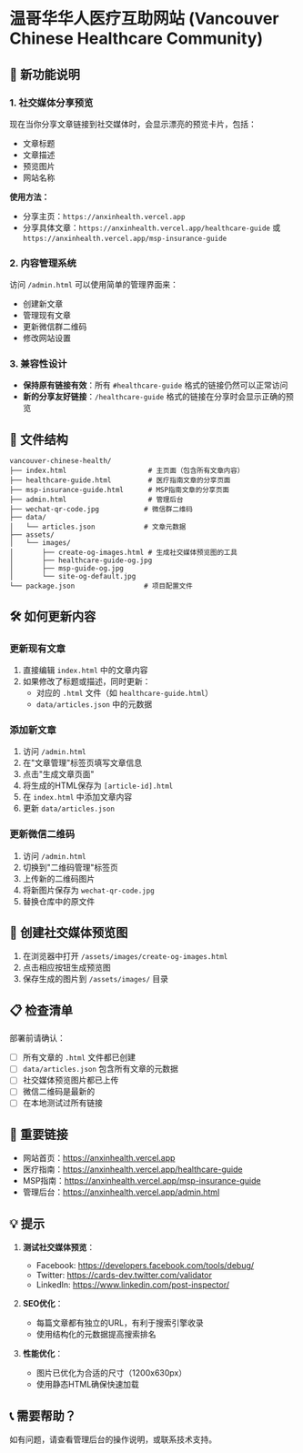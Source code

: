 # 温哥华华人医疗互助网站 (Vancouver Chinese Healthcare Community)

## 🚀 新功能说明

### 1. 社交媒体分享预览
现在当你分享文章链接到社交媒体时，会显示漂亮的预览卡片，包括：
- 文章标题
- 文章描述
- 预览图片
- 网站名称

**使用方法：**
- 分享主页：`https://anxinhealth.vercel.app`
- 分享具体文章：`https://anxinhealth.vercel.app/healthcare-guide` 或 `https://anxinhealth.vercel.app/msp-insurance-guide`

### 2. 内容管理系统
访问 `/admin.html` 可以使用简单的管理界面来：
- 创建新文章
- 管理现有文章
- 更新微信群二维码
- 修改网站设置

### 3. 兼容性设计
- **保持原有链接有效**：所有 `#healthcare-guide` 格式的链接仍然可以正常访问
- **新的分享友好链接**：`/healthcare-guide` 格式的链接在分享时会显示正确的预览

## 📁 文件结构

```
vancouver-chinese-health/
├── index.html                    # 主页面（包含所有文章内容）
├── healthcare-guide.html         # 医疗指南文章的分享页面
├── msp-insurance-guide.html      # MSP指南文章的分享页面
├── admin.html                    # 管理后台
├── wechat-qr-code.jpg           # 微信群二维码
├── data/
│   └── articles.json            # 文章元数据
├── assets/
│   └── images/
│       ├── create-og-images.html # 生成社交媒体预览图的工具
│       ├── healthcare-guide-og.jpg
│       ├── msp-guide-og.jpg
│       └── site-og-default.jpg
└── package.json                 # 项目配置文件
```

## 🛠️ 如何更新内容

### 更新现有文章
1. 直接编辑 `index.html` 中的文章内容
2. 如果修改了标题或描述，同时更新：
   - 对应的 `.html` 文件（如 `healthcare-guide.html`）
   - `data/articles.json` 中的元数据

### 添加新文章
1. 访问 `/admin.html`
2. 在"文章管理"标签页填写文章信息
3. 点击"生成文章页面"
4. 将生成的HTML保存为 `[article-id].html`
5. 在 `index.html` 中添加文章内容
6. 更新 `data/articles.json`

### 更新微信二维码
1. 访问 `/admin.html`
2. 切换到"二维码管理"标签页
3. 上传新的二维码图片
4. 将新图片保存为 `wechat-qr-code.jpg`
5. 替换仓库中的原文件

## 🎨 创建社交媒体预览图

1. 在浏览器中打开 `/assets/images/create-og-images.html`
2. 点击相应按钮生成预览图
3. 保存生成的图片到 `/assets/images/` 目录

## 📋 检查清单

部署前请确认：
- [ ] 所有文章的 `.html` 文件都已创建
- [ ] `data/articles.json` 包含所有文章的元数据
- [ ] 社交媒体预览图片都已上传
- [ ] 微信二维码是最新的
- [ ] 在本地测试过所有链接

## 🔗 重要链接

- 网站首页：https://anxinhealth.vercel.app
- 医疗指南：https://anxinhealth.vercel.app/healthcare-guide
- MSP指南：https://anxinhealth.vercel.app/msp-insurance-guide
- 管理后台：https://anxinhealth.vercel.app/admin.html

## 💡 提示

1. **测试社交媒体预览**：
   - Facebook: https://developers.facebook.com/tools/debug/
   - Twitter: https://cards-dev.twitter.com/validator
   - LinkedIn: https://www.linkedin.com/post-inspector/

2. **SEO优化**：
   - 每篇文章都有独立的URL，有利于搜索引擎收录
   - 使用结构化的元数据提高搜索排名

3. **性能优化**：
   - 图片已优化为合适的尺寸（1200x630px）
   - 使用静态HTML确保快速加载

## 📞 需要帮助？

如有问题，请查看管理后台的操作说明，或联系技术支持。